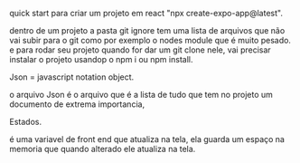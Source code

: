 quick start para criar um projeto em react
 "npx create-expo-app@latest".

   dentro de um projeto a pasta git ignore tem uma lista de arquivos que não vai subir para o git 
 como por exemplo o nodes module que é muito pesado.
   e para rodar seu projeto quando for dar um git clone nele, vai precisar instalar o projeto
   usandop o npm i ou npm install.
   
Json = javascript notation object.

o arquivo Json é o arquivo que é a lista de tudo que tem no projeto
um documento de extrema importancia, 

Estados.

é uma variavel de front end que atualiza na tela, ela guarda
um espaço na memoria que quando alterado ele atualiza na tela.